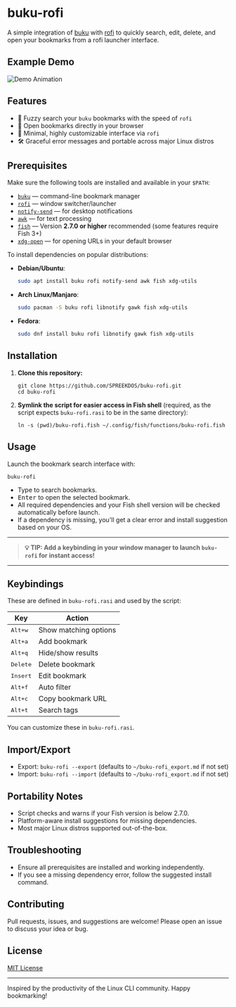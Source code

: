 # buku-rofi

A simple integration of [buku](https://github.com/jarun/buku) with [rofi](https://github.com/davatorium/rofi) to quickly search, edit, delete, and open your bookmarks from a rofi launcher interface.

## Example Demo
![Demo Animation](../assets/demo.gif?raw=true)

## Features

- 🚀 Fuzzy search your `buku` bookmarks with the speed of `rofi`
- 🔗 Open bookmarks directly in your browser
- 🎨 Minimal, highly customizable interface via `rofi`
- 🛠️ Graceful error messages and portable across major Linux distros

## Prerequisites

Make sure the following tools are installed and available in your `$PATH`:

- [`buku`](https://github.com/jarun/buku) — command-line bookmark manager
- [`rofi`](https://github.com/davatorium/rofi) — window switcher/launcher
- [`notify-send`](https://man7.org/linux/man-pages/man1/notify-send.1.html) — for desktop notifications
- [`awk`](https://www.gnu.org/software/gawk/) — for text processing
- [`fish`](https://fishshell.com/) — Version **2.7.0 or higher** recommended (some features require Fish 3+)
- [`xdg-open`](https://linux.die.net/man/1/xdg-open) — for opening URLs in your default browser

To install dependencies on popular distributions:

- **Debian/Ubuntu**:
  ```sh
  sudo apt install buku rofi notify-send awk fish xdg-utils
  ```
- **Arch Linux/Manjaro**:
  ```sh
  sudo pacman -S buku rofi libnotify gawk fish xdg-utils
  ```
- **Fedora**:
  ```sh
  sudo dnf install buku rofi libnotify gawk fish xdg-utils
  ```

## Installation

1. **Clone this repository:**
   ```fish
   git clone https://github.com/SPREEKDOS/buku-rofi.git
   cd buku-rofi
   ```

2. **Symlink the script for easier access in Fish shell** (required, as the script expects `buku-rofi.rasi` to be in the same directory):
   ```fish
   ln -s (pwd)/buku-rofi.fish ~/.config/fish/functions/buku-rofi.fish
   ```

## Usage

Launch the bookmark search interface with:

```fish
buku-rofi
```

- Type to search bookmarks.
- <kbd>Enter</kbd> to open the selected bookmark.
- All required dependencies and your Fish shell version will be checked automatically before launch.
- If a dependency is missing, you'll get a clear error and install suggestion based on your OS.

---

> **💡 TIP: Add a keybinding in your window manager to launch `buku-rofi` for instant access!**

---

## Keybindings

These are defined in `buku-rofi.rasi` and used by the script:

| Key                | Action                      |
|--------------------|----------------------------|
| <kbd>Alt+w</kbd>   | Show matching options      |
| <kbd>Alt+a</kbd>   | Add bookmark               |
| <kbd>Alt+q</kbd>   | Hide/show results          |
| <kbd>Delete</kbd>  | Delete bookmark            |
| <kbd>Insert</kbd>  | Edit bookmark              |
| <kbd>Alt+f</kbd>   | Auto filter                |
| <kbd>Alt+c</kbd>   | Copy bookmark URL          |
| <kbd>Alt+t</kbd>   | Search tags                |

You can customize these in `buku-rofi.rasi`.

## Import/Export

- Export: `buku-rofi --export` (defaults to `~/buku-rofi_export.md` if not set)
- Import: `buku-rofi --import` (defaults to `~/buku-rofi_export.md` if not set)

## Portability Notes

- Script checks and warns if your Fish version is below 2.7.0.
- Platform-aware install suggestions for missing dependencies.
- Most major Linux distros supported out-of-the-box.


## Troubleshooting

- Ensure all prerequisites are installed and working independently.
- If you see a missing dependency error, follow the suggested install command.

## Contributing

Pull requests, issues, and suggestions are welcome! Please open an issue to discuss your idea or bug.

## License

[MIT License](LICENSE)

---

Inspired by the productivity of the Linux CLI community. Happy bookmarking!
